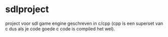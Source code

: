 # sdlproject
project voor sdl game engine geschreven in c/cpp (cpp is een superset van c dus als je code goede c code is compiled het wel). 
